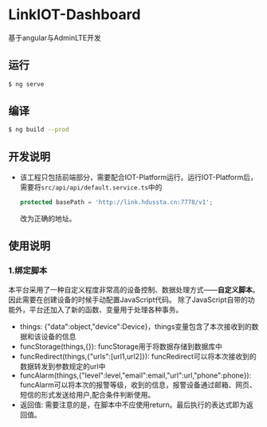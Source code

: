 # LinkIOT-Dashboard
基于angular与AdminLTE开发

## 运行
```bash
$ ng serve
```

## 编译
```bash
$ ng build --prod
```

## 开发说明
* 该工程只包括前端部分，需要配合IOT-Platform运行。运行IOT-Platform后，需要将`src/api/api/default.service.ts`中的
  ```typescript
  protected basePath = 'http://link.hdussta.cn:7778/v1';
  ```
  改为正确的地址。

## 使用说明

### 1.绑定脚本

本平台采用了一种自定义程度非常高的设备控制、数据处理方式——**自定义脚本**。因此需要在创建设备的时候手动配置JavaScript代码。
除了JavaScript自带的功能外，平台还加入了新的函数、变量用于处理各种事务。

* things: {"data":object,"device":Device}，things变量包含了本次接收到的数据和该设备的信息
* funcStorage(things,{}): funcStorage用于将数据存储到数据库中
* funcRedirect(things,{"urls":\[url1,url2\]}): funcRedirect可以将本次接收到的数据转发到参数规定的url中
* funcAlarm(things,{"level":level,"email":email,"url":url,"phone":phone}): funcAlarm可以将本次的报警等级，收到的信息，报警设备通过邮箱、网页、短信的形式发送给用户,配合条件判断使用。
* 返回值: 需要注意的是，在脚本中不应使用return。最后执行的表达式即为返回值。

